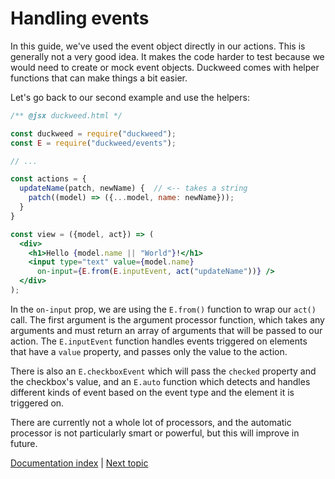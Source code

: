 # Handling events

In this guide, we've used the event object directly in our actions. This is
generally not a very good idea. It makes the code harder to test because we
would need to create or mock event objects. Duckweed comes with helper functions
that can make things a bit easier.

Let's go back to our second example and use the helpers:

```jsx
/** @jsx duckweed.html */

const duckweed = require("duckweed");
const E = require("duckweed/events");

// ...

const actions = {
  updateName(patch, newName) {  // <-- takes a string
    patch((model) => ({...model, name: newName}));
  }
}

const view = ({model, act}) => (
  <div>
    <h1>Hello {model.name || "World"}!</h1>
    <input type="text" value={model.name}
      on-input={E.from(E.inputEvent, act("updateName"))} />
  </div>
);
```

In the `on-input` prop, we are using the `E.from()` function to wrap our `act()`
call. The first argument is the argument processor function, which takes any
arguments and must return an array of arguments that will be passed to our
action. The `E.inputEvent` function handles events triggered on elements that
have a `value` property, and passes only the value to the action.

There is also an `E.checkboxEvent` which will pass the `checked` property and
the checkbox's value, and an `E.auto` function which detects and handles
different kinds of event based on the event type and the element it is triggered
on.

There are currently not a whole lot of processors, and the automatic processor
is not particularly smart or powerful, but this will improve in future.

[Documentation index](../main.md) | [Next topic](./non-standard-events.md)
